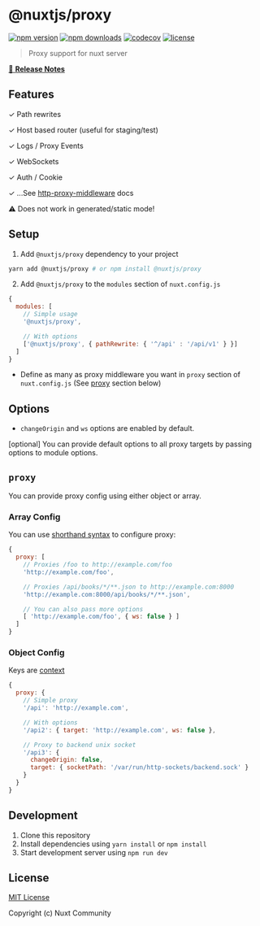 # @nuxtjs/proxy

[![npm version][npm-version-src]][npm-version-href]
[![npm downloads][npm-downloads-src]][npm-downloads-href]
[![codecov][codecov-src]][codecov-href]
[![license][license-src]][license-href]

> Proxy support for nuxt server

[📖 **Release Notes**](./CHANGELOG.md)

## Features

✓ Path rewrites

✓ Host based router (useful for staging/test)

✓ Logs / Proxy Events

✓ WebSockets

✓ Auth / Cookie

✓ ...See [http-proxy-middleware](https://github.com/chimurai/http-proxy-middleware) docs

⚠ Does not work in generated/static mode!

## Setup

1. Add `@nuxtjs/proxy` dependency to your project

```bash
yarn add @nuxtjs/proxy # or npm install @nuxtjs/proxy
```

2. Add `@nuxtjs/proxy` to the `modules` section of `nuxt.config.js`

```js
{
  modules: [
    // Simple usage
    '@nuxtjs/proxy',

    // With options
    ['@nuxtjs/proxy', { pathRewrite: { '^/api' : '/api/v1' } }]
  ]
}
```

- Define as many as proxy middleware you want in `proxy` section of  `nuxt.config.js` (See [proxy](#proxy) section below)

## Options

- `changeOrigin` and `ws` options are enabled by default.

[optional] You can provide default options to all proxy targets by passing options to module options.

## `proxy`

You can provide proxy config using either object or array.

### Array Config

You can use [shorthand syntax](https://github.com/chimurai/http-proxy-middleware#shorthand) to configure proxy:

```js
{
  proxy: [
    // Proxies /foo to http://example.com/foo
    'http://example.com/foo',

    // Proxies /api/books/*/**.json to http://example.com:8000
    'http://example.com:8000/api/books/*/**.json',

    // You can also pass more options
    [ 'http://example.com/foo', { ws: false } ]
  ]
}
```

### Object Config

Keys are [context](https://github.com/chimurai/http-proxy-middleware#context-matching)

```js
{
  proxy: {
    // Simple proxy
    '/api': 'http://example.com',

    // With options
    '/api2': { target: 'http://example.com', ws: false },

    // Proxy to backend unix socket
    '/api3': {
      changeOrigin: false,
      target: { socketPath: '/var/run/http-sockets/backend.sock' }
    }
  }
}
```

## Development

1. Clone this repository
2. Install dependencies using `yarn install` or `npm install`
3. Start development server using `npm run dev`

## License

[MIT License](./LICENSE)

Copyright (c) Nuxt Community

<!-- Badges -->
[npm-version-src]: https://img.shields.io/npm/v/@nuxtjs/proxy/latest.svg?style=flat-square
[npm-version-href]: https://npmjs.com/package/@nuxtjs/proxy

[npm-downloads-src]: https://img.shields.io/npm/dt/@nuxtjs/proxy.svg?style=flat-square
[npm-downloads-href]: https://npmjs.com/package/@nuxtjs/proxy

[codecov-src]: https://img.shields.io/codecov/c/github/nuxt-community/proxy-module.svg?style=flat-square
[codecov-href]: https://codecov.io/gh/nuxt-community/proxy-module

[license-src]: https://img.shields.io/npm/l/@nuxtjs/proxy.svg?style=flat-square
[license-href]: https://npmjs.com/package/@nuxtjs/proxy
